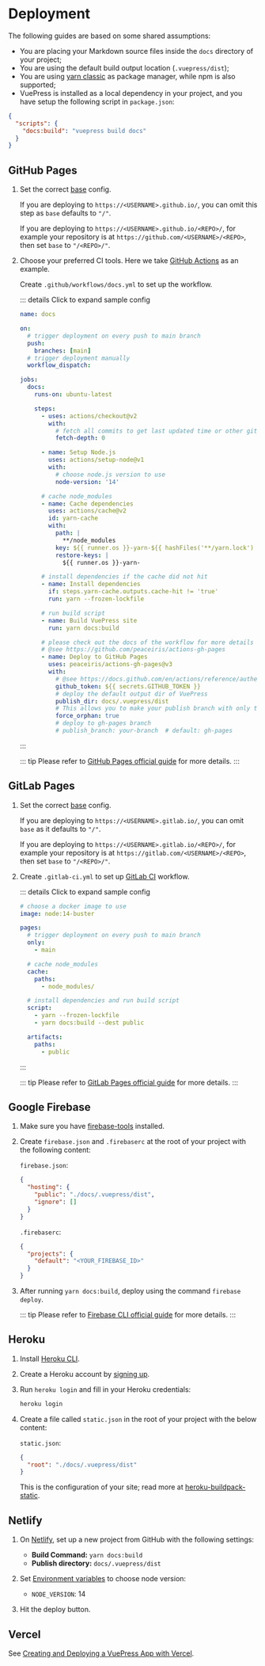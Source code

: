 # Deployment

The following guides are based on some shared assumptions:

- You are placing your Markdown source files inside the `docs` directory of your project;
- You are using the default build output location (`.vuepress/dist`);
- You are using [yarn classic](https://classic.yarnpkg.com/en/) as package manager, while npm is also supported;
- VuePress is installed as a local dependency in your project, and you have setup the following script in `package.json`:

```json
{
  "scripts": {
    "docs:build": "vuepress build docs"
  }
}
```

## GitHub Pages

1. Set the correct [base](../reference/config.md#base) config.

   If you are deploying to `https://<USERNAME>.github.io/`, you can omit this step as `base` defaults to `"/"`.

   If you are deploying to `https://<USERNAME>.github.io/<REPO>/`, for example your repository is at `https://github.com/<USERNAME>/<REPO>`, then set `base` to `"/<REPO>/"`.

2. Choose your preferred CI tools. Here we take [GitHub Actions](https://github.com/features/actions) as an example.

   Create `.github/workflows/docs.yml` to set up the workflow.

   ::: details Click to expand sample config

   ```yaml
   name: docs

   on:
     # trigger deployment on every push to main branch
     push:
       branches: [main]
     # trigger deployment manually
     workflow_dispatch:

   jobs:
     docs:
       runs-on: ubuntu-latest

       steps:
         - uses: actions/checkout@v2
           with:
             # fetch all commits to get last updated time or other git log info
             fetch-depth: 0

         - name: Setup Node.js
           uses: actions/setup-node@v1
           with:
             # choose node.js version to use
             node-version: '14'

         # cache node_modules
         - name: Cache dependencies
           uses: actions/cache@v2
           id: yarn-cache
           with:
             path: |
               **/node_modules
             key: ${{ runner.os }}-yarn-${{ hashFiles('**/yarn.lock') }}
             restore-keys: |
               ${{ runner.os }}-yarn-

         # install dependencies if the cache did not hit
         - name: Install dependencies
           if: steps.yarn-cache.outputs.cache-hit != 'true'
           run: yarn --frozen-lockfile

         # run build script
         - name: Build VuePress site
           run: yarn docs:build

         # please check out the docs of the workflow for more details
         # @see https://github.com/peaceiris/actions-gh-pages
         - name: Deploy to GitHub Pages
           uses: peaceiris/actions-gh-pages@v3
           with:
             # @see https://docs.github.com/en/actions/reference/authentication-in-a-workflow#about-the-github_token-secret
             github_token: ${{ secrets.GITHUB_TOKEN }}
             # deploy the default output dir of VuePress
             publish_dir: docs/.vuepress/dist
             # This allows you to make your publish branch with only the latest commit.
             force_orphan: true
             # deploy to gh-pages branch
             # publish_branch: your-branch  # default: gh-pages
   ```

   :::

   ::: tip
   Please refer to [GitHub Pages official guide](https://pages.github.com/) for more details.
   :::

## GitLab Pages

1. Set the correct [base](../reference/config.md#base) config.

   If you are deploying to `https://<USERNAME>.gitlab.io/`, you can omit `base` as it defaults to `"/"`.

   If you are deploying to `https://<USERNAME>.gitlab.io/<REPO>/`, for example your repository is at `https://gitlab.com/<USERNAME>/<REPO>`, then set `base` to `"/<REPO>/"`.

2. Create `.gitlab-ci.yml` to set up [GitLab CI](https://about.gitlab.com/stages-devops-lifecycle/continuous-integration/) workflow.

   ::: details Click to expand sample config

   ```yaml
   # choose a docker image to use
   image: node:14-buster

   pages:
     # trigger deployment on every push to main branch
     only:
       - main

     # cache node_modules
     cache:
       paths:
         - node_modules/

     # install dependencies and run build script
     script:
       - yarn --frozen-lockfile
       - yarn docs:build --dest public

     artifacts:
       paths:
         - public
   ```

   :::

   ::: tip
   Please refer to [GitLab Pages official guide](https://docs.gitlab.com/ce/user/project/pages/#getting-started) for more details.
   :::

## Google Firebase

1. Make sure you have [firebase-tools](https://www.npmjs.com/package/firebase-tools) installed.

2. Create `firebase.json` and `.firebaserc` at the root of your project with the following content:

   `firebase.json`:

   ```json
   {
     "hosting": {
       "public": "./docs/.vuepress/dist",
       "ignore": []
     }
   }
   ```

   `.firebaserc`:

   ```json
   {
     "projects": {
       "default": "<YOUR_FIREBASE_ID>"
     }
   }
   ```

3. After running `yarn docs:build`, deploy using the command `firebase deploy`.

   ::: tip
   Please refer to [Firebase CLI official guide](https://firebase.google.com/docs/cli) for more details.
   :::

## Heroku

1. Install [Heroku CLI](https://devcenter.heroku.com/articles/heroku-cli).

2. Create a Heroku account by [signing up](https://signup.heroku.com).

3. Run `heroku login` and fill in your Heroku credentials:

   ```bash
   heroku login
   ```

4. Create a file called `static.json` in the root of your project with the below content:

   `static.json`:

   ```json
   {
     "root": "./docs/.vuepress/dist"
   }
   ```

   This is the configuration of your site; read more at [heroku-buildpack-static](https://github.com/heroku/heroku-buildpack-static).

## Netlify

1. On [Netlify](https://netlify.com), set up a new project from GitHub with the following settings:

   - **Build Command:** `yarn docs:build`
   - **Publish directory:** `docs/.vuepress/dist`

2. Set [Environment variables](https://docs.netlify.com/configure-builds/environment-variables) to choose node version:

   - `NODE_VERSION`: 14

3. Hit the deploy button.

## Vercel

See [Creating and Deploying a VuePress App with Vercel](https://vercel.com/guides/deploying-vuepress-to-vercel).
